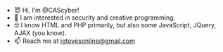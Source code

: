 - 😈 Hi, I’m @CAScyber!
- 💯 I am interested in security and creative programming.
- 🤓 I know HTML and PHP primarily, but also some JavaScript, JQuery, AJAX (you know).
- 📫 Reach me at jgtovesonline@gmail.com

<!---
CAScyber/CAScyber is a ✨ special ✨ repository because its `README.md` (this file) appears on your GitHub profile.
You can click the Preview link to take a look at your changes.
--->
